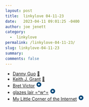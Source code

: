 ```yaml
---
layout: post
title:  linkylove 04-11-23
date:   2023-04-11 09:01:25 -0400
author: joe jenett
category:
  -  linkylove
permalink: /linkylove-04-11-23/
slug: linkylove-04-11-23
summary: 
comments: false
---
```

<ul class="linkylove">
	<li><a title="Danny Guo" href="https://www.dannyguo.com/">Danny Guo</a> <a href="https://pinboard.in/u:ramicof">📌</a></li>
	<li><a title="Keith J. Grant" href="https://keithjgrant.com/">Keith J. Grant</a> <a href="https://pinboard.in/u:jugglebird">📌</a></li>
	<li><a title="Bret Victor, beast of burden" href="http://worrydream.com/">Bret Victor</a> <a class="normaltext" title="source" href="https://search.marginalia.nu/explore/random"><img src="/images/left-arrow.png" alt="" width="18"></a></li>
	<li><a title="jan Alesi" href="https://glazeliights.neocities.org/">glazes lair =^w^=</a> <a class="normaltext" title="source" href="https://hotlinewebring.club/"><img src="/images/left-arrow.png" alt="" width="18"></a></li>
	<li><a title="My Little Corner of the Internet" href="https://tabi98.neocities.org/">My Little Corner of the Internet</a> <a class="normaltext" title="source" href="https://webring.dinhe.net/"><img src="/images/left-arrow.png" alt="" width="18"></a></li>
</ul>

<a style="display:none;" href="https://brid.gy/publish/mastodon"><small>(cross-posted to mastodon)</small></a>